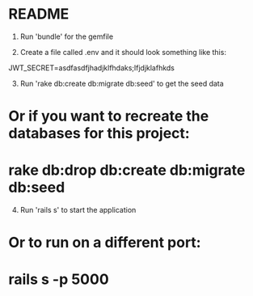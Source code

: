 # README

1. Run 'bundle' for the gemfile

2. Create a file called .env and it should look something like this:

  JWT_SECRET=asdfasdfjhadjklfhdaks;lfjdjklafhkds

3. Run 'rake db:create db:migrate db:seed' to get the seed data
# Or if you want to recreate the databases for this project:
# rake db:drop db:create db:migrate db:seed

4. Run 'rails s' to start the application
# Or to run on a different port:
# rails s -p 5000
